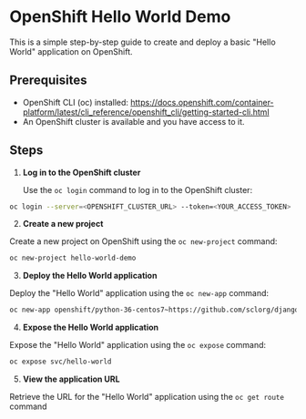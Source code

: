 # OpenShift Hello World Demo

This is a simple step-by-step guide to create and deploy a basic "Hello World" application on OpenShift.

## Prerequisites

- OpenShift CLI (oc) installed: https://docs.openshift.com/container-platform/latest/cli_reference/openshift_cli/getting-started-cli.html
- An OpenShift cluster is available and you have access to it.

## Steps

1. **Log in to the OpenShift cluster**

   Use the `oc login` command to log in to the OpenShift cluster:

```bash
oc login --server=<OPENSHIFT_CLUSTER_URL> --token=<YOUR_ACCESS_TOKEN>
```

2. **Create a new project**

Create a new project on OpenShift using the `oc new-project` command:

```bash
oc new-project hello-world-demo
```

3. **Deploy the Hello World application**

Deploy the "Hello World" application using the `oc new-app` command:

```bash
oc new-app openshift/python-36-centos7~https://github.com/sclorg/django-ex.git --name=hello-world
```

4. **Expose the Hello World application**

Expose the "Hello World" application using the `oc expose` command:

```bash
oc expose svc/hello-world
```

5. **View the application URL**

Retrieve the URL for the "Hello World" application using the `oc get route` command
